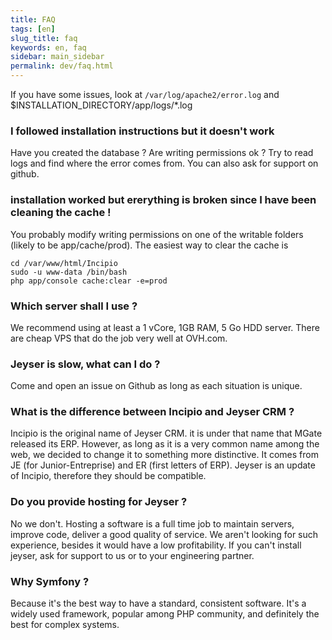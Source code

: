 ```yaml
---
title: FAQ
tags: [en]
slug_title: faq
keywords: en, faq
sidebar: main_sidebar
permalink: dev/faq.html
---
```



If you have some issues, look at `/var/log/apache2/error.log` and $INSTALLATION_DIRECTORY/app/logs/*.log


### I followed installation instructions but it doesn't work

Have you created the database ? Are writing permissions ok ? Try to read logs and find where the error comes from. You can also ask for support on github.


### installation worked but ererything is broken since I have been cleaning the cache !

You probably modify writing permissions on one of the writable folders (likely to be app/cache/prod). The easiest way to clear the cache is 

```
cd /var/www/html/Incipio
sudo -u www-data /bin/bash
php app/console cache:clear -e=prod
```

### Which server shall I use ?

We recommend using at least a 1 vCore, 1GB RAM, 5 Go HDD server. There are cheap VPS that do the job very well at OVH.com.

### Jeyser is slow, what can I do ?

Come and open an issue on Github as long as each situation is unique.


### What is the difference between Incipio and Jeyser CRM ?

Incipio is the original name of Jeyser CRM. it is under that name that MGate released its ERP. However, as long as it is a very common name among the web, we decided to change it to something more distinctive. It comes from JE (for Junior-Entreprise) and ER (first letters of ERP). Jeyser is an update of Incipio, therefore they should be compatible.

### Do you provide hosting for Jeyser ?

No we don't. Hosting a software is a full time job to maintain servers, improve code, deliver a good quality of service. We aren't looking for such experience, besides it would have a low profitability. If you can't install jeyser, ask for support to us or to your engineering partner.


### Why Symfony ? 

Because it's the best way to have a standard, consistent software. It's a widely used framework, popular among PHP community, and definitely the best for complex systems.
